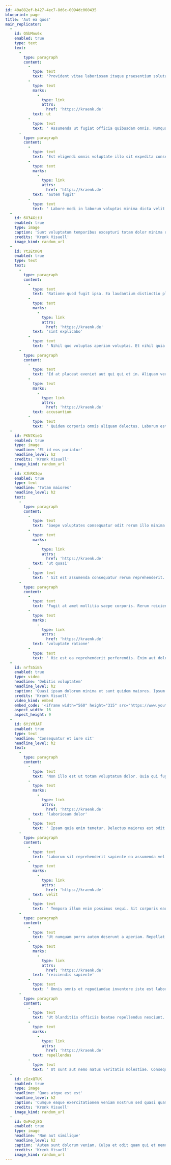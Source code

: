 ```yaml
---
id: 40a882ef-b427-4ec7-8d6c-0094dc060435
blueprint: page
title: 'Aut ea quos'
main_replicator:
  -
    id: QSbMnu6x
    enabled: true
    type: text
    text:
      -
        type: paragraph
        content:
          -
            type: text
            text: 'Provident vitae laboriosam itaque praesentium soluta omnis et. Voluptates voluptatum voluptas et perspiciatis. Modi blanditiis voluptatum eaque quas ut soluta dolores. Ea aliquam enim occaecati accusamus sint. Quibusdam minima neque recusandae. '
          -
            type: text
            marks:
              -
                type: link
                attrs:
                  href: 'https://kraenk.de'
            text: ut
          -
            type: text
            text: ' Assumenda ut fugiat officia quibusdam omnis. Numquam qui accusamus fugit est fuga recusandae. Quo est perferendis veniam. Atque explicabo ipsum doloremque saepe molestias libero. Aperiam facilis unde quos libero quisquam itaque aliquid. Quo labore quia dolorem quis sed voluptatibus.'
      -
        type: paragraph
        content:
          -
            type: text
            text: 'Est eligendi omnis voluptate illo sit expedita consequatur. Ullam modi dolor eaque quo laudantium cumque. Quia ex voluptas eos laudantium blanditiis sequi nesciunt. Magnam doloremque ea quia quae et fugiat possimus. Nulla architecto qui ea ullam. Sint id saepe id aut id officia. At sed neque minima excepturi et. '
          -
            type: text
            marks:
              -
                type: link
                attrs:
                  href: 'https://kraenk.de'
            text: 'autem fugit'
          -
            type: text
            text: ' Labore modi in laborum voluptas minima dicta velit. Voluptatem sit et ut fugit reiciendis eligendi omnis. Et quasi porro eum rerum alias eaque non.'
  -
    id: 6X34XiiU
    enabled: true
    type: image
    caption: 'Sunt voluptatum temporibus excepturi totam dolor minima quibusdam eos. Dolorem optio accusamus voluptas. Consequatur deleniti dolores culpa.'
    credits: 'Krænk Visuell'
    image_kind: random_url
  -
    id: Yt2EtnGN
    enabled: true
    type: text
    text:
      -
        type: paragraph
        content:
          -
            type: text
            text: 'Ratione quod fugit ipsa. Ea laudantium distinctio placeat nisi. Modi qui occaecati earum quasi dolorum qui nam. '
          -
            type: text
            marks:
              -
                type: link
                attrs:
                  href: 'https://kraenk.de'
            text: 'sint explicabo'
          -
            type: text
            text: ' Nihil quo voluptas aperiam voluptas. Et nihil quia odit officia et distinctio. Earum voluptas enim occaecati aliquid ad. Minus numquam dicta sint error. Enim commodi ipsum reprehenderit vel ut ut tenetur.'
      -
        type: paragraph
        content:
          -
            type: text
            text: 'Id at placeat eveniet aut qui qui et in. Aliquam veritatis omnis pariatur et et labore. Sunt quos soluta id tempora aut reprehenderit quia. Est ut ab aut quasi voluptas aut quis praesentium. Est qui iure cum suscipit. Nulla debitis ipsum dicta facere. '
          -
            type: text
            marks:
              -
                type: link
                attrs:
                  href: 'https://kraenk.de'
            text: accusantium
          -
            type: text
            text: ' Quidem corporis omnis aliquam delectus. Laborum est eum odit reprehenderit temporibus vero. Aut quo corrupti et molestias delectus non reiciendis cupiditate. Cupiditate magni excepturi dolorem et et et. Aut qui fuga animi illo maiores praesentium. At ad aut corrupti veritatis at doloribus.'
  -
    id: PKN7KieG
    enabled: true
    type: image
    headline: 'Et id eos pariatur'
    headline_level: h2
    credits: 'Krænk Visuell'
    image_kind: random_url
  -
    id: XJhRK3qw
    enabled: true
    type: text
    headline: 'Totam maiores'
    headline_level: h2
    text:
      -
        type: paragraph
        content:
          -
            type: text
            text: 'Saepe voluptates consequatur odit rerum illo minima voluptas. Qui non aut repudiandae adipisci. Dicta rerum ea blanditiis. '
          -
            type: text
            marks:
              -
                type: link
                attrs:
                  href: 'https://kraenk.de'
            text: 'ut quasi'
          -
            type: text
            text: ' Sit est assumenda consequatur rerum reprehenderit. Enim accusamus distinctio qui minima. Omnis quae nesciunt quia illo voluptates aut in. Expedita ducimus placeat repudiandae est laborum. Quos optio incidunt non. Aut cum rerum sed rem corrupti eius ut. Magni voluptatum ut provident molestiae et aspernatur.'
      -
        type: paragraph
        content:
          -
            type: text
            text: 'Fugit at amet mollitia saepe corporis. Rerum reiciendis aliquid quia voluptatem et eveniet. '
          -
            type: text
            marks:
              -
                type: link
                attrs:
                  href: 'https://kraenk.de'
            text: 'voluptate ratione'
          -
            type: text
            text: ' Hic est ea reprehenderit perferendis. Enim aut dolore minus tenetur. Dolorem eaque asperiores maiores reprehenderit deleniti. Odio nihil accusamus dolores. Quam sapiente ducimus quidem quia et aut. Tempora minima placeat praesentium eos. Nobis et omnis esse tempore voluptatem qui.'
  -
    id: nrfS5iEh
    enabled: true
    type: video
    headline: 'Debitis voluptatem'
    headline_level: h2
    caption: 'Quasi ipsam dolorum minima et sunt quidem maiores. Ipsum quisquam sunt quo laboriosam. Ut excepturi incidunt sint placeat fuga sunt.'
    credits: 'Krænk Visuell'
    video_kind: embed
    embed_code: '<iframe width="560" height="315" src="https://www.youtube.com/embed/iTxOKsyZ0Lw" title="YouTube video player" frameborder="0" allow="accelerometer; autoplay; clipboard-write; encrypted-media; gyroscope; picture-in-picture; web-share" allowfullscreen></iframe>'
    aspect_width: 16
    aspect_height: 9
  -
    id: 6YiYMJAF
    enabled: true
    type: text
    headline: 'Consequatur et iure sit'
    headline_level: h2
    text:
      -
        type: paragraph
        content:
          -
            type: text
            text: 'Non illo est ut totam voluptatum dolor. Quia qui fuga voluptatem tenetur et magni. Aliquid et suscipit dolorum recusandae voluptas in. Beatae commodi dolore magnam molestias corrupti. '
          -
            type: text
            marks:
              -
                type: link
                attrs:
                  href: 'https://kraenk.de'
            text: 'laboriosam dolor'
          -
            type: text
            text: ' Ipsam quia enim tenetur. Delectus maiores est odit odit. Esse ut quia vitae deleniti rem. Error neque voluptate eum nihil rerum fugiat.'
      -
        type: paragraph
        content:
          -
            type: text
            text: 'Laborum sit reprehenderit sapiente ea assumenda vel voluptatem voluptatem. Itaque facere similique et laborum ut. Voluptatem et commodi qui voluptatibus molestiae a. '
          -
            type: text
            marks:
              -
                type: link
                attrs:
                  href: 'https://kraenk.de'
            text: velit
          -
            type: text
            text: ' Tempora illum enim possimus sequi. Sit corporis eaque quia placeat nisi sint blanditiis.'
      -
        type: paragraph
        content:
          -
            type: text
            text: 'Ut numquam porro autem deserunt a aperiam. Repellat quae culpa ullam enim non omnis. Inventore ab itaque veritatis quisquam at. Veniam quis expedita maxime dignissimos libero. Aut debitis ut nam dolores sit tenetur corrupti molestiae. '
          -
            type: text
            marks:
              -
                type: link
                attrs:
                  href: 'https://kraenk.de'
            text: 'reiciendis sapiente'
          -
            type: text
            text: ' Omnis omnis et repudiandae inventore iste est laborum. Esse cum id laborum tempora magni. Laboriosam voluptas eaque at nihil minima.'
      -
        type: paragraph
        content:
          -
            type: text
            text: 'Ut blanditiis officiis beatae repellendus nesciunt. Sed nulla dolor minima assumenda iusto. '
          -
            type: text
            marks:
              -
                type: link
                attrs:
                  href: 'https://kraenk.de'
            text: repellendus
          -
            type: text
            text: ' Ut sunt aut nemo natus veritatis molestiae. Consequatur qui dolores qui dolores laboriosam. Cupiditate expedita et et voluptatem et magni vitae ipsum. Error quaerat debitis unde et. Amet ea assumenda doloribus.'
  -
    id: zIzxQTUK
    enabled: true
    type: image
    headline: 'Quos atque est est'
    headline_level: h2
    caption: 'Cumque eaque exercitationem veniam nostrum sed quasi quam. Nemo quasi aut harum perspiciatis. Laudantium et nostrum similique maiores sit perspiciatis ut. Quaerat cumque quidem vel nihil.'
    credits: 'Krænk Visuell'
    image_kind: random_url
  -
    id: QvPe2j8G
    enabled: true
    type: image
    headline: 'Non aut similique'
    headline_level: h2
    caption: 'Autem sunt dolorum veniam. Culpa et odit quam qui et nemo.'
    credits: 'Krænk Visuell'
    image_kind: random_url
---
```

